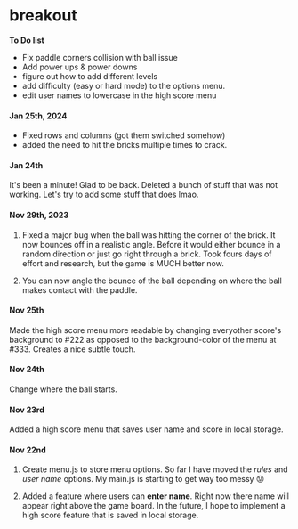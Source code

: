 # breakout

**To Do list**
- Fix paddle corners collision with ball issue
- Add power ups & power downs
- figure out how to add different levels
- add difficulty (easy or hard mode) to the options menu. 
- edit user names to lowercase in the high score menu

#### Jan 25th, 2024
- Fixed rows and columns (got them switched somehow)
- added the need to hit the bricks multiple times to crack. 

#### Jan 24th
It's been a minute! Glad to be back. Deleted a bunch of stuff that was not working. Let's try to add some stuff that does lmao.

#### Nov 29th, 2023
1. Fixed a major bug when the ball was hitting the corner of the brick. It now bounces off in a realistic angle. Before it would either bounce in a random direction or just go right through a brick. Took fours days of effort and research, but the game is MUCH better now. 

2. You can now angle the bounce of the ball depending on where the ball makes contact with the paddle. 

#### Nov 25th
Made the high score menu more readable by changing everyother score's background to #222 as opposed to the background-color of the menu at #333. Creates a nice subtle touch. 

#### Nov 24th
Change where the ball starts. 

#### Nov 23rd
Added a high score menu that saves user name and score in local storage. 

#### Nov 22nd
1. Create menu.js to store menu options. So far I have moved the *rules* and *user name* options. My main.js is starting to get way too messy :worried:

2. Added a feature where users can **enter name**. Right now there name will appear right above the game board. In the future, I hope to implement a high score feature that is saved in local storage. 